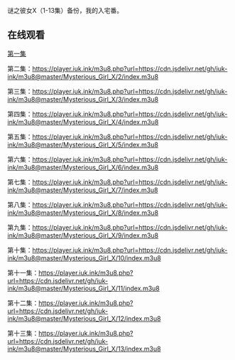 谜之彼女X（1-13集）备份，我的入宅番。

## 在线观看

[第一集](https://player.iuk.ink/m3u8.php?url=https://cdn.jsdelivr.net/gh/iuk-ink/m3u8@master/Mysterious_Girl_X/1/index.m3u8?_blank)



第二集：https://player.iuk.ink/m3u8.php?url=https://cdn.jsdelivr.net/gh/iuk-ink/m3u8@master/Mysterious_Girl_X/2/index.m3u8

第三集：https://player.iuk.ink/m3u8.php?url=https://cdn.jsdelivr.net/gh/iuk-ink/m3u8@master/Mysterious_Girl_X/3/index.m3u8

第四集：https://player.iuk.ink/m3u8.php?url=https://cdn.jsdelivr.net/gh/iuk-ink/m3u8@master/Mysterious_Girl_X/4/index.m3u8

第五集：https://player.iuk.ink/m3u8.php?url=https://cdn.jsdelivr.net/gh/iuk-ink/m3u8@master/Mysterious_Girl_X/5/index.m3u8

第六集：https://player.iuk.ink/m3u8.php?url=https://cdn.jsdelivr.net/gh/iuk-ink/m3u8@master/Mysterious_Girl_X/6/index.m3u8

第七集：https://player.iuk.ink/m3u8.php?url=https://cdn.jsdelivr.net/gh/iuk-ink/m3u8@master/Mysterious_Girl_X/7/index.m3u8

第八集：https://player.iuk.ink/m3u8.php?url=https://cdn.jsdelivr.net/gh/iuk-ink/m3u8@master/Mysterious_Girl_X/8/index.m3u8

第九集：https://player.iuk.ink/m3u8.php?url=https://cdn.jsdelivr.net/gh/iuk-ink/m3u8@master/Mysterious_Girl_X/9/index.m3u8

第十集：https://player.iuk.ink/m3u8.php?url=https://cdn.jsdelivr.net/gh/iuk-ink/m3u8@master/Mysterious_Girl_X/10/index.m3u8

第十一集：https://player.iuk.ink/m3u8.php?url=https://cdn.jsdelivr.net/gh/iuk-ink/m3u8@master/Mysterious_Girl_X/11/index.m3u8

第十二集：https://player.iuk.ink/m3u8.php?url=https://cdn.jsdelivr.net/gh/iuk-ink/m3u8@master/Mysterious_Girl_X/12/index.m3u8

第十三集：https://player.iuk.ink/m3u8.php?url=https://cdn.jsdelivr.net/gh/iuk-ink/m3u8@master/Mysterious_Girl_X/13/index.m3u8
